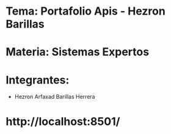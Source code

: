 # Tema:   Portafolio Apis - Hezron Barillas

# Materia: Sistemas Expertos

# Integrantes: 

- Hezron Arfaxad Barillas Herrera 



# http://localhost:8501/

